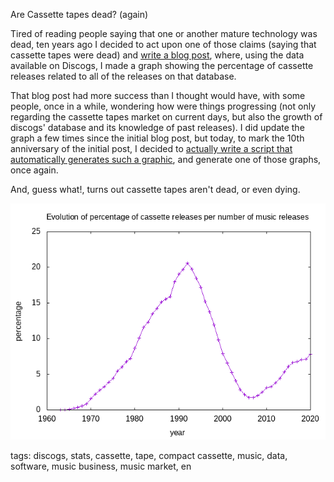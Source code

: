 Are Cassette tapes dead? (again)

Tired of reading people saying that one or another mature technology was dead,
ten years ago I decided to act upon one of those claims (saying that cassette
tapes were dead) and [write a blog
post](https://mindboosternoori.blogspot.com/2011/05/stop-claiming-is-dead.html),
where, using the data available on Discogs, I made a graph showing the
percentage of cassette releases related to all of the releases on that
database.

That blog post had more success than I thought would have, with some people,
once in a while, wondering how were things progressing (not only regarding the
cassette tapes market on current days, but also the growth of discogs' database
and its knowledge of past releases). I did update the graph a few times since
the initial blog post, but today, to mark the 10th anniversary of the initial
post, I decided to [actually write a script that automatically generates such a
graphic](https://github.com/marado/discogs-tape-releases), and generate one of
those graphs, once again.

And, guess what!, turns out cassette tapes aren't dead, or even dying.

![graph showing the percentage of cassette tape releases](cassette-2021.png)

tags: discogs, stats, cassette, tape, compact cassette, music, data, software, music business, music market, en
